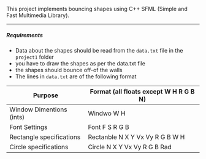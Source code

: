 This project implements bouncing shapes using C++ SFML (Simple and Fast Multimedia Library).

---

##### Requirements

- Data about the shapes should be read from the `data.txt` file in the `project1` folder
- you have to draw the shapes as per the data.txt file
- the shapes should bounce off-of the walls
- The lines in `data.txt` are of the following format

| Purpose                  | Format (all floats except W H R G B N) |
| ------------------------ | -------------------------------------- |
| Window Dimentions (ints) | Windwo W H                             |
| Font Settings            | Font F S R G B                         |
| Rectangle specifications | Rectanble N X Y Vx Vy R G B W H        |
| Circle specifications    | Circle N X Y Vx Vy R G B Rad           |
